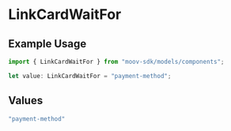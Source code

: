 # LinkCardWaitFor

## Example Usage

```typescript
import { LinkCardWaitFor } from "moov-sdk/models/components";

let value: LinkCardWaitFor = "payment-method";
```

## Values

```typescript
"payment-method"
```